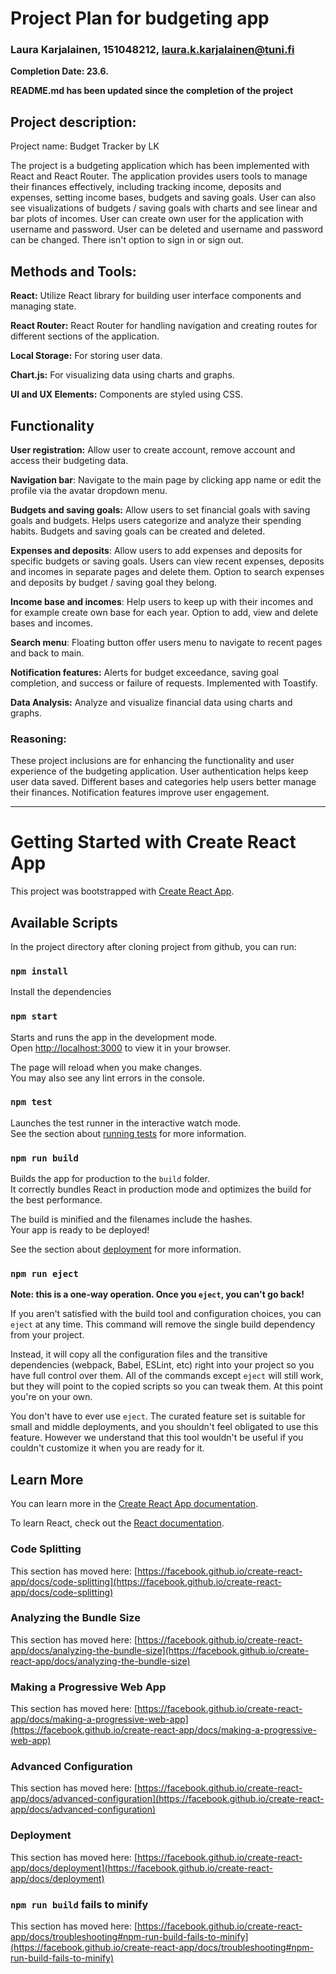 # Project Plan for budgeting app


### Laura Karjalainen, 151048212, laura.k.karjalainen@tuni.fi


**Completion Date: 23.6.**

**README.md has been updated since the completion of the project**

## Project description:
Project name: Budget Tracker by LK

The project is a budgeting application which has been implemented with React and React Router. The application provides users tools to manage their finances effectively, including tracking income, deposits and expenses, setting income bases, budgets and saving goals. User can also see visualizations of budgets / saving goals with charts and see linear and bar plots of incomes. User can create own user for the application with username and password. User can be deleted and username and password can be changed. There isn't option to sign in or sign out.


## Methods and Tools:

**React:** Utilize React library for building user interface components and managing state.

**React Router:** React Router for handling navigation and creating routes for different sections of the application.

**Local Storage:** For storing user data.

**Chart.js:** For visualizing data using charts and graphs.

**UI and UX Elements:** Components are styled using CSS.


## Functionality

**User registration:** Allow user to create account, remove account and access their budgeting data.

**Navigation bar**: Navigate to the main page by clicking app name or edit the profile via the avatar dropdown menu.

**Budgets and saving goals:** Allow users to set financial goals with saving goals and budgets. Helps users categorize and analyze their spending habits. Budgets and saving goals can be created and deleted.

**Expenses and deposits**: Allow users to add expenses and deposits for specific budgets or saving goals. Users can view recent expenses, deposits and incomes in separate pages and delete them. Option to search expenses and deposits by budget / saving goal they belong.

**Income base and incomes**: Help users to keep up with their incomes and for example create own base for each year. Option to add, view and delete bases and incomes.

**Search menu**: Floating button offer users menu to navigate to recent pages and back to main.

**Notification features:** Alerts for budget exceedance, saving goal completion, and success or failure of requests. Implemented with Toastify.

**Data Analysis:** Analyze and visualize financial data using charts and graphs.


### Reasoning:
These project inclusions are for enhancing the functionality and user experience of the budgeting application. User authentication helps keep user data saved. Different bases and categories help users better manage their finances. Notification features improve user engagement.

----------------------------------------------------------------------------------

# Getting Started with Create React App

This project was bootstrapped with [Create React App](https://github.com/facebook/create-react-app).

## Available Scripts

In the project directory after cloning project from github, you can run:

### `npm install` 

Install the dependencies

### `npm start`

Starts and runs the app in the development mode.\
Open [http://localhost:3000](http://localhost:3000) to view it in your browser.

The page will reload when you make changes.\
You may also see any lint errors in the console.

### `npm test`

Launches the test runner in the interactive watch mode.\
See the section about [running tests](https://facebook.github.io/create-react-app/docs/running-tests) for more information.

### `npm run build`

Builds the app for production to the `build` folder.\
It correctly bundles React in production mode and optimizes the build for the best performance.

The build is minified and the filenames include the hashes.\
Your app is ready to be deployed!

See the section about [deployment](https://facebook.github.io/create-react-app/docs/deployment) for more information.

### `npm run eject`

**Note: this is a one-way operation. Once you `eject`, you can't go back!**

If you aren't satisfied with the build tool and configuration choices, you can `eject` at any time. This command will remove the single build dependency from your project.

Instead, it will copy all the configuration files and the transitive dependencies (webpack, Babel, ESLint, etc) right into your project so you have full control over them. All of the commands except `eject` will still work, but they will point to the copied scripts so you can tweak them. At this point you're on your own.

You don't have to ever use `eject`. The curated feature set is suitable for small and middle deployments, and you shouldn't feel obligated to use this feature. However we understand that this tool wouldn't be useful if you couldn't customize it when you are ready for it.

## Learn More

You can learn more in the [Create React App documentation](https://facebook.github.io/create-react-app/docs/getting-started).

To learn React, check out the [React documentation](https://reactjs.org/).

### Code Splitting

This section has moved here: [https://facebook.github.io/create-react-app/docs/code-splitting](https://facebook.github.io/create-react-app/docs/code-splitting)

### Analyzing the Bundle Size

This section has moved here: [https://facebook.github.io/create-react-app/docs/analyzing-the-bundle-size](https://facebook.github.io/create-react-app/docs/analyzing-the-bundle-size)

### Making a Progressive Web App

This section has moved here: [https://facebook.github.io/create-react-app/docs/making-a-progressive-web-app](https://facebook.github.io/create-react-app/docs/making-a-progressive-web-app)

### Advanced Configuration

This section has moved here: [https://facebook.github.io/create-react-app/docs/advanced-configuration](https://facebook.github.io/create-react-app/docs/advanced-configuration)

### Deployment

This section has moved here: [https://facebook.github.io/create-react-app/docs/deployment](https://facebook.github.io/create-react-app/docs/deployment)

### `npm run build` fails to minify

This section has moved here: [https://facebook.github.io/create-react-app/docs/troubleshooting#npm-run-build-fails-to-minify](https://facebook.github.io/create-react-app/docs/troubleshooting#npm-run-build-fails-to-minify)
